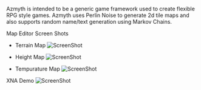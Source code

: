 Azmyth is intended to be a generic game framework used to create flexible RPG style games. 
Azmyth uses Perlin Noise to generate 2d tile maps and also supports random name/text generation using Markov Chains.

Map Editor Screen Shots

- Terrain Map
![ScreenShot](http://i.imgur.com/V0Nfvx6.png)

- Height Map
![ScreenShot](http://i.imgur.com/9lYTbOv.png)

- Tempurature Map
![ScreenShot](http://i.imgur.com/PQq61hR.png)

XNA Demo
![ScreenShot](http://i.imgur.com/ntdXW7l.png)